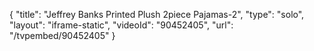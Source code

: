{
    "title": "Jeffrey Banks Printed Plush 2piece Pajamas-2",
    "type": "solo",
    "layout": "iframe-static",
    "videoId": "90452405",
    "url": "\/tvpembed\/90452405"
}
